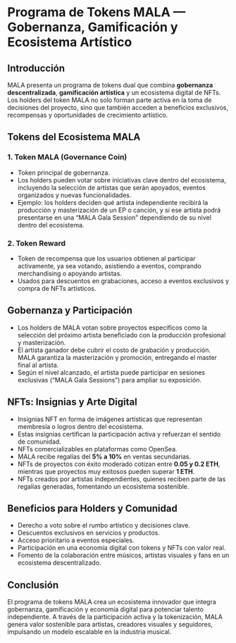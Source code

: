 # Programa de Tokens MALA — Gobernanza, Gamificación y Ecosistema Artístico

## Introducción

MALA presenta un programa de tokens dual que combina **gobernanza descentralizada**, **gamificación artística** y un ecosistema digital de NFTs. Los holders del token MALA no solo forman parte activa en la toma de decisiones del proyecto, sino que también acceden a beneficios exclusivos, recompensas y oportunidades de crecimiento artístico.

## Tokens del Ecosistema MALA

### 1. Token MALA (Governance Coin)

- Token principal de gobernanza.  
- Los holders pueden votar sobre iniciativas clave dentro del ecosistema, incluyendo la selección de artistas que serán apoyados, eventos organizados y nuevas funcionalidades.  
- Ejemplo: los holders deciden qué artista independiente recibirá la producción y masterización de un EP o canción, y si ese artista podrá presentarse en una “MALA Gala Session” dependiendo de su nivel dentro del ecosistema.

### 2. Token Reward

- Token de recompensa que los usuarios obtienen al participar activamente, ya sea votando, asistiendo a eventos, comprando merchandising o apoyando artistas.  
- Usados para descuentos en grabaciones, acceso a eventos exclusivos y compra de NFTs artísticos.

## Gobernanza y Participación

- Los holders de MALA votan sobre proyectos específicos como la selección del próximo artista beneficiado con la producción profesional y masterización.  
- El artista ganador debe cubrir el costo de grabación y producción. MALA garantiza la masterización y promoción, entregando el master final al artista.  
- Según el nivel alcanzado, el artista puede participar en sesiones exclusivas (“MALA Gala Sessions”) para ampliar su exposición.

## NFTs: Insignias y Arte Digital

- Insignias NFT en forma de imágenes artísticas que representan membresía o logros dentro del ecosistema.  
- Estas insignias certifican la participación activa y refuerzan el sentido de comunidad.  
- NFTs comercializables en plataformas como OpenSea.  
- MALA recibe regalías del **5% a 10%** en ventas secundarias.  
- NFTs de proyectos con éxito moderado cotizan entre **0.05 y 0.2 ETH**, mientras que proyectos muy exitosos pueden superar **1 ETH**.  
- NFTs creados por artistas independientes, quienes reciben parte de las regalías generadas, fomentando un ecosistema sostenible.

## Beneficios para Holders y Comunidad

- Derecho a voto sobre el rumbo artístico y decisiones clave.  
- Descuentos exclusivos en servicios y productos.  
- Acceso prioritario a eventos especiales.  
- Participación en una economía digital con tokens y NFTs con valor real.  
- Fomento de la colaboración entre músicos, artistas visuales y fans en un ecosistema descentralizado.

## Conclusión

El programa de tokens MALA crea un ecosistema innovador que integra gobernanza, gamificación y economía digital para potenciar talento independiente. A través de la participación activa y la tokenización, MALA genera valor sostenible para artistas, creadores visuales y seguidores, impulsando un modelo escalable en la industria musical.

